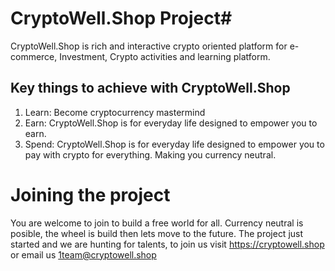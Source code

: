 # CryptoWell.Shop Project#

CryptoWell.Shop is rich and interactive crypto oriented platform for e-commerce, Investment, Crypto activities and learning platform.

## Key things to achieve with CryptoWell.Shop
1. Learn: Become cryptocurrency mastermind
2. Earn: CryptoWell.Shop is for everyday life designed to empower you to earn.
3. Spend: CryptoWell.Shop is for everyday life designed to empower you to pay with crypto for everything. Making you currency neutral.

# Joining the project
You are welcome to join to build a free world for all. Currency neutral is posible, the wheel is build then lets move to the future.
The project just started and we are hunting for talents, to join us visit https://cryptowell.shop or email us 1team@cryptowell.shop
